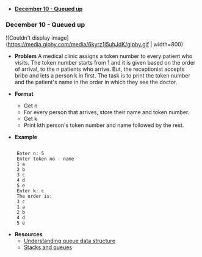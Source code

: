 - [**December 10 - Queued up**](#december-10---queued-up)

### **December 10 - Queued up**
![Couldn't display image](https://media.giphy.com/media/6kyrz1j5uhJdK/giphy.gif | width=800)
- **Problem**
 	A medical clinic assigns a token number to every patient who visits. The token number starts from 1 and it is given based on the order of arrival, to the n patients who arrive. But, the receptionist accepts bribe and lets a person k in first. The task is to print the token number and the patient's name in the order in which they see the doctor.

- **Format**
	- Get n
	- For every person that arrives, store their name and token number.
	- Get k
	- Print kth person's token number and name followed by the rest.

- **Example**
```

	Enter n: 5
	Enter token no - name
	1 a
	2 b
	3 c
	4 d
	5 e
	Enter k: c
	The order is:
	3 c
	1 a
	2 b
	4 d
	5 e
```
- **Resources**
    - [Understanding queue data structure](https://www.geeksforgeeks.org/queue-data-structure/)
    - [Stacks and queues](https://www.cs.cmu.edu/~adamchik/15-121/lectures/Stacks%20and%20Queues/Stacks%20and%20Queues.html)
